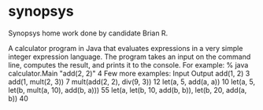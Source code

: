 # synopsys
Synopsys home work done by candidate Brian R.

A calculator program in Java that evaluates expressions in a very simple integer expression language. The program takes an input on the command line, computes the result, and prints it to the console.  For example:
% java calculator.Main "add(2, 2)"
4
Few more examples:
Input	Output
add(1, 2)	3
add(1, mult(2, 3))	7
mult(add(2, 2), div(9, 3))	12
let(a, 5, add(a, a))	10
let(a, 5, let(b, mult(a, 10), add(b, a)))	55
let(a, let(b, 10, add(b, b)), let(b, 20, add(a, b))	40
